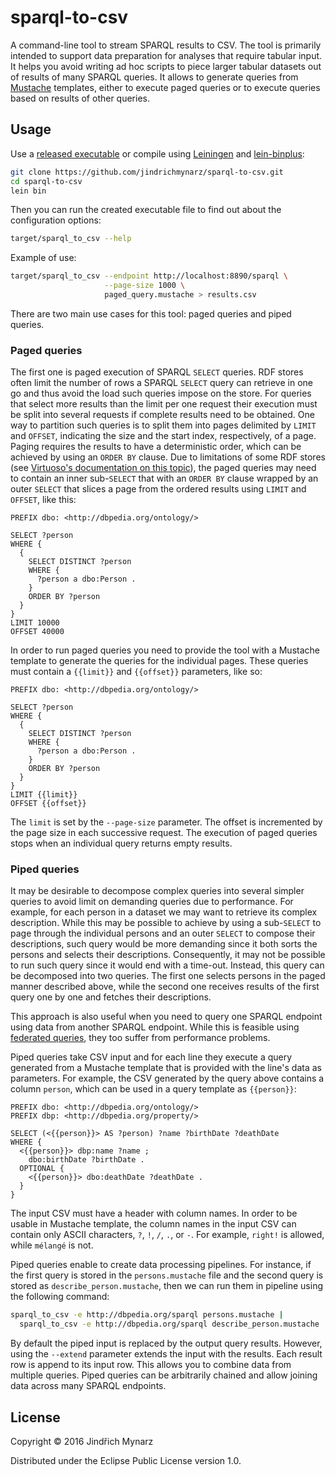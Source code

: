 # sparql-to-csv

A command-line tool to stream SPARQL results to CSV. The tool is primarily intended to support data preparation for analyses that require tabular input. It helps you avoid writing ad hoc scripts to piece larger tabular datasets out of results of many SPARQL queries. It allows to generate queries from [Mustache](https://mustache.github.io) templates, either to execute paged queries or to execute queries based on results of other queries. 

## Usage

Use a [released executable](https://github.com/jindrichmynarz/sparql-to-csv/releases) or compile using [Leiningen](http://leiningen.org) and [lein-binplus](https://github.com/BrunoBonacci/lein-binplus):

```sh
git clone https://github.com/jindrichmynarz/sparql-to-csv.git
cd sparql-to-csv
lein bin
```

Then you can run the created executable file to find out about the configuration options:
 
```sh
target/sparql_to_csv --help
```

Example of use:

```sh
target/sparql_to_csv --endpoint http://localhost:8890/sparql \
                     --page-size 1000 \
                     paged_query.mustache > results.csv
```

There are two main use cases for this tool: paged queries and piped queries.

### Paged queries

The first one is paged execution of SPARQL `SELECT` queries. RDF stores often limit the number of rows a SPARQL `SELECT` query can retrieve in one go and thus avoid the load such queries impose on the store. For queries that select more results than the limit per one request their execution must be split into several requests if complete results need to be obtained. One way to partition such queries is to split them into pages delimited by `LIMIT` and `OFFSET`, indicating the size and the start index, respectively, of a page. Paging requires the results to have a deterministic order, which can be achieved by using an `ORDER BY` clause. Due to limitations of some RDF stores (see [Virtuoso's documentation on this topic](https://virtuoso.openlinksw.com/dataspace/doc/dav/wiki/Main/VirtTipsAndTricksHowToHandleBandwidthLimitExceed)), the paged queries may need to contain an inner sub-`SELECT` that with an `ORDER BY` clause wrapped by an outer `SELECT` that slices a page from the ordered results using `LIMIT` and `OFFSET`, like this:

```sparql
PREFIX dbo: <http://dbpedia.org/ontology/>

SELECT ?person 
WHERE {
  {
    SELECT DISTINCT ?person
    WHERE {
      ?person a dbo:Person .
    }
    ORDER BY ?person
  }
}
LIMIT 10000
OFFSET 40000
```

In order to run paged queries you need to provide the tool with a Mustache template to generate the queries for the individual pages. These queries must contain a `{{limit}}` and `{{offset}}` parameters, like so:

```sparql
PREFIX dbo: <http://dbpedia.org/ontology/>

SELECT ?person 
WHERE {
  {
    SELECT DISTINCT ?person
    WHERE {
      ?person a dbo:Person .
    }
    ORDER BY ?person
  }
}
LIMIT {{limit}}
OFFSET {{offset}}
```

The `limit` is set by the `--page-size` parameter. The offset is incremented by the page size in each successive request. The execution of paged queries stops when an individual query returns empty results.

### Piped queries 

It may be desirable to decompose complex queries into several simpler queries to avoid limit on demanding queries due to performance. For example, for each person in a dataset we may want to retrieve its complex description. While this may be possible to achieve by using a sub-`SELECT` to page through the individual persons and an outer `SELECT` to compose their descriptions, such query would be more demanding since it both sorts the persons and selects their descriptions. Consequently, it may not be possible to run such query since it would end with a time-out. Instead, this query can be decomposed into two queries. The first one selects persons in the paged manner described above, while the second one receives results of the first query one by one and fetches their descriptions.

This approach is also useful when you need to query one SPARQL endpoint using data from another SPARQL endpoint. While this is feasible using [federated queries](https://www.w3.org/TR/sparql11-federated-query), they too suffer from performance problems.

Piped queries take CSV input and for each line they execute a query generated from a Mustache template that is provided with the line's data as parameters. For example, the CSV generated by the query above contains a column `person`, which can be used in a query template as `{{person}}`:

```sparql
PREFIX dbo: <http://dbpedia.org/ontology/>
PREFIX dbp: <http://dbpedia.org/property/>

SELECT (<{{person}}> AS ?person) ?name ?birthDate ?deathDate
WHERE {
  <{{person}}> dbp:name ?name ;
    dbo:birthDate ?birthDate .
  OPTIONAL {
    <{{person}}> dbo:deathDate ?deathDate .
  }
}
```

The input CSV must have a header with column names. In order to be usable in Mustache template, the column names in the input CSV can contain only ASCII characters, `?`, `!`, `/`, `.`, or `-`. For example, `right!` is allowed, while `mélangé` is not.

Piped queries enable to create data processing pipelines. For instance, if the first query is stored in the `persons.mustache` file and the second query is stored as `describe_person.mustache`, then we can run them in pipeline using the following command: 

```sh
sparql_to_csv -e http://dbpedia.org/sparql persons.mustache |
  sparql_to_csv -e http://dbpedia.org/sparql describe_person.mustache
```

By default the piped input is replaced by the output query results. However, using the `--extend` parameter extends the input with the results. Each result row is append to its input row. This allows you to combine data from multiple queries. Piped queries can be arbitrarily chained and allow joining data across many SPARQL endpoints.

## License

Copyright © 2016 Jindřich Mynarz

Distributed under the Eclipse Public License version 1.0.
